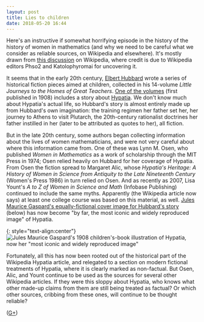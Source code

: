 ```yaml
---
layout: post
title: Lies to children
date: 2018-05-20 16:44
---
```

Here's an instructive if somewhat horrifying episode in the history of the history of women in mathematics (and why we need to be careful what we consider as reliable sources, on Wikipedia and elsewhere). It's mostly drawn from [this discussion](https://en.wikipedia.org/w/index.php?title=Talk:Hypatia&oldid=842205174#"Training_program"_and_upbringing) on Wikipedia, where credit is due to Wikipedia editors Phso2 and Katolophyromai for uncovering it.

It seems that in the early 20th century, [Elbert Hubbard](https://en.wikipedia.org/wiki/Elbert_Hubbard) wrote a series of historical fiction pieces aimed at children, collected in his 14-volume _Little Journeys to the Homes of Great Teachers_. [One of the volumes](https://archive.org/details/littlejourneyst191610hubb) (first published in 1908) includes a story about [Hypatia](https://en.wikipedia.org/wiki/Hypatia). We don't know much about Hypatia's actual life, so Hubbard's story is almost entirely made up from Hubbard's own imagination: the training regimen her father set her, her journey to Athens to visit Plutarch, the 20th-century rationalist doctrines her father instilled in her (later to be attributed as quotes to her), all fiction.

But in the late 20th century, some authors began collecting information about the lives of women mathematicians, and were not very careful about where this information came from. One of these was Lynn M. Osen, who published _Women in Mathematics_ as a work of scholarship through the MIT Press in 1974; Osen relied heavily on Hubbard for her coverage of Hypatia. From Osen the fiction spread to Margaret Alic, whose _Hypatia's Heritage: A History of Women in Science from Antiquity to the Late Nineteenth Century_ (Women's Press 1986) in turn relied on Osen. And as recently as 2007, Lisa Yount's _A to Z of Women in Science and Math_ (Infobase Publishing) continued to include the same myths. Apparently (the Wikipedia article now says) at least one college course was based on this material, as well. [Jules Maurice Gaspard's equally-fictional cover image for Hubbard's story](https://commons.wikimedia.org/wiki/File:Hypatia_portrait.png) (below) has now become "by far, the most iconic and widely reproduced image" of Hypatia.

{: style="text-align:center"}
![Jules Maurice Gaspard's 1908 children's-book illustration of Hypatia, now her "most iconic and widely reproduced image"]({{site.baseurl}}/assets/2018/Gaspard-Hypatia.png)

Fortunately, all this has now been rooted out of the historical part of the Wikipedia Hypatia article, and relegated to a section on modern fictional treatments of Hypatia, where it is clearly marked as non-factual. But Osen, Alic, and Yount continue to be used as the sources for several other Wikipedia articles. If they were this sloppy about Hypatia, who knows what other made-up claims from them are still being treated as factual? Or which other sources, cribbing from these ones, will continue to be thought reliable?

([G+](https://plus.google.com/100003628603413742554/posts/eo6RyqLn1oB))